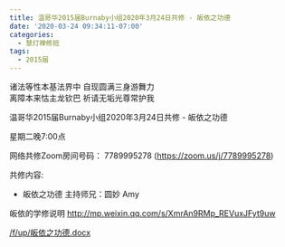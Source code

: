 ```yaml
---
title: 温哥华2015届Burnaby小组2020年3月24日共修 - 皈依之功德
date: '2020-03-24 09:34:11-07:00'
categories:
  - 慧灯禅修班
tags:
  - 2015届
---
```

诸法等性本基法界中 自现圆满三身游舞力   
离障本来怙主龙钦巴 祈请无垢光尊常护我

温哥华2015届Burnaby小组2020年3月24日共修 - 皈依之功德

星期二晚7:00点 

网络共修Zoom房间号码： 7789995278 (<https://zoom.us/j/7789995278>)

共修内容: 

- 皈依之功德
主持师兄：圆妙 Amy

皈依的学修说明 <http://mp.weixin.qq.com/s/XmrAn9RMp_REVuxJFyt9uw>

[/f/up/皈依之功德.docx](https://s3.ap-northeast-1.wasabisys.com/hdcx/hdv/f/up/皈依之功德.docx)